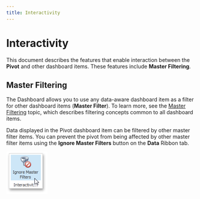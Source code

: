 ```yaml
---
title: Interactivity
---
```

# Interactivity
This document describes the features that enable interaction between the **Pivot** and other dashboard items. These features include **Master Filtering**.

## Master Filtering
The Dashboard allows you to use any data-aware dashboard item as a filter for other dashboard items (**Master Filter**). To learn more, see the [Master Filtering](../../interactivity/master-filtering.md) topic, which describes filtering concepts common to all dashboard items.

Data displayed in the Pivot dashboard item can be filtered by other master filter items. You can prevent the pivot from being affected by other master filter items using the **Ignore Master Filters** button on the **Data** Ribbon tab.

![Pivot_IgnoreMasterFilters_Ribbon](../../../../images/img25865.png)